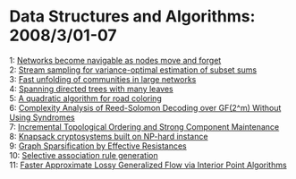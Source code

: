# Data Structures and Algorithms: 2008/3/01-07  
1: [Networks become navigable as nodes move and forget](https://doi.org/10.48550/arXiv.0803.0248)  
2: [Stream sampling for variance-optimal estimation of subset sums](https://doi.org/10.48550/arXiv.0803.0473)  
3: [Fast unfolding of communities in large networks](https://doi.org/10.48550/arXiv.0803.0476)  
4: [Spanning directed trees with many leaves](https://doi.org/10.48550/arXiv.0803.0701)  
5: [A quadratic algorithm for road coloring](https://doi.org/10.48550/arXiv.0803.0726)  
6: [Complexity Analysis of Reed-Solomon Decoding over GF(2^m) Without Using  Syndromes](https://doi.org/10.48550/arXiv.0803.0731)  
7: [Incremental Topological Ordering and Strong Component Maintenance](https://doi.org/10.48550/arXiv.0803.0792)  
8: [Knapsack cryptosystems built on NP-hard instance](https://doi.org/10.48550/arXiv.0803.0845)  
9: [Graph Sparsification by Effective Resistances](https://doi.org/10.48550/arXiv.0803.0929)  
10: [Selective association rule generation](https://doi.org/10.48550/arXiv.0803.0954)  
11: [Faster Approximate Lossy Generalized Flow via Interior Point Algorithms](https://doi.org/10.48550/arXiv.0803.0988)  
